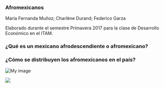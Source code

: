 ### Afromexicanos
María Fernanda Muñoz; Charlène Durand; Federico Garza

Elaborado durante el semestre Primavera 2017 para la clase de Desarrollo Económico en el ITAM.

### ¿Qué es un mexicano afrodescendiente o afromexicano?

### ¿Cómo se distribuyen los afromexicanos en el país?

![My image](FedericoGarza.github.com/afromexicanos/images/mapa_abs.png)


![](https://github.com/FedericoGarza/afromexicanos/blob/master/images/mapa_porc.png)
